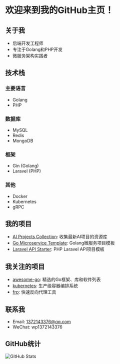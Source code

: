 # 欢迎来到我的GitHub主页！

## 关于我
- 后端开发工程师
- 专注于Golang和PHP开发
- 微服务架构实践者

## 技术栈
### 主要语言
- Golang
- PHP

### 数据库
- MySQL
- Redis
- MongoDB

### 框架
- Gin (Golang)
- Laravel (PHP)

### 其他
- Docker
- Kubernetes
- gRPC

## 我的项目
- [AI Projects Collection](https://github.com/1372143376/ai-projects-collection): 收集最新AI项目的资源库
- [Go Microservice Template](https://github.com/1372143376/go-microservice-template): Golang微服务项目模板
- [Laravel API Starter](https://github.com/1372143376/laravel-api-starter): PHP Laravel API项目模板

## 我关注的项目
- [awesome-go](https://github.com/avelino/awesome-go): 精选的Go框架、库和软件列表
- [kubernetes](https://github.com/kubernetes/kubernetes): 生产级容器编排系统
- [frp](https://github.com/fatedier/frp): 快速反向代理工具

## 联系我
- Email: 1372143376@qq.com
- WeChat: wp1372143376

## GitHub统计
![GitHub Stats](https://github-readme-stats.vercel.app/api?username=1372143376&show_icons=true&theme=radical)